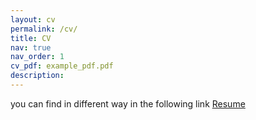```yaml
---
layout: cv
permalink: /cv/
title: CV
nav: true
nav_order: 1
cv_pdf: example_pdf.pdf
description: 
---
```

you can find in different way in the following link [Resume](https://farhadinia0.gitlab.io/)